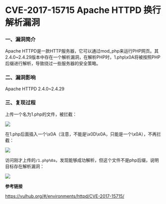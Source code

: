 # CVE-2017-15715 Apache HTTPD 换行解析漏洞

### 一、漏洞简介

Apache HTTPD是一款HTTP服务器，它可以通过mod_php来运行PHP网页。其2.4.0~2.4.29版本中存在一个解析漏洞，在解析PHP时，1.php\x0A将被按照PHP后缀进行解析，导致绕过一些服务器的安全策略。

### 二、漏洞影响

Apache HTTPD 2.4.0~2.4.29

### 三、复现过程

上传一个名为1.php的文件，被拦截：

![](images/15889393531144.png)


在1.php后面插入一个\x0A（注意，不能是\x0D\x0A，只能是一个\x0A），不再拦截：

![](images/15889393622538.png)


访问刚才上传的`/1.php%0a`，发现能够成功解析，但这个文件不是php后缀，说明目标存在解析漏洞：

![](images/15889393707688.png)


**参考链接**

https://vulhub.org/#/environments/httpd/CVE-2017-15715/